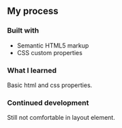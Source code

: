 
## My process

### Built with

- Semantic HTML5 markup
- CSS custom properties

### What I learned

Basic html and css properties. 

### Continued development

Still not comfortable in layout element.



